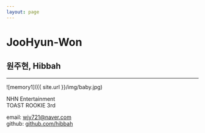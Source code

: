 ```yaml
---
layout: page
---
```


# JooHyun-Won

## 원주현, Hibbah

----

![memory1]({{ site.url }}/img/baby.jpg)

NHN Entertainment<br>
TOAST ROOKIE 3rd

email: wjy721@naver.com<br>
github: [github.com/hibbah](https://github.com/hibbah)
